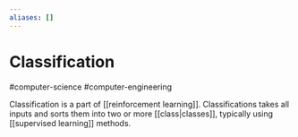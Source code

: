 ```yaml
---
aliases: []
---
```

# Classification
#computer-science #computer-engineering 

Classification is a part of [[reinforcement learning]]. Classifications takes all inputs and sorts them into two or more [[class|classes]], typically using [[supervised learning]] methods.